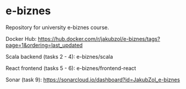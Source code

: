 # e-biznes
Repository for university e-biznes course.

Docker Hub: https://hub.docker.com/r/jakubzol/e-biznes/tags?page=1&ordering=last_updated

Scala backend (tasks 2 - 4): e-biznes/scala

React frontend (tasks 5 - 6): e-biznes/frontend-react

Sonar (task 9): https://sonarcloud.io/dashboard?id=JakubZol_e-biznes
